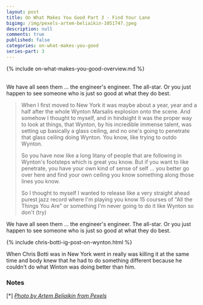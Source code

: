 ```yaml
---
layout: post
title: On What Makes You Good Part 3 - Find Your Lane
bigimg: /img/pexels-artem-beliaikin-1051747.jpeg
description: null
comments: true
published: false
categories: on-what-makes-you-good
series-part: 3
---
```


{% include on-what-makes-you-good-overview.md %}   
<br/>

We have all seen them ... the engineer's engineer.  The all-star.  Or you just happen to see someone who is just so good at what they do best.


> When I first moved to New York it was maybe about a year, year and a half after the whole Wynton Marsalis explosion onto the scene.  And somehow I thought to myself, and in hindsight it was the proper way to look at things, that Wynton, by his incredible immense talent, was setting up basically a glass ceiling, and no one's going to penetrate that glass ceiling doing Wynton.  You know, like trying to outdo Wynton.   
>
> So you have now like a long litany of people that are following in Wynton's footsteps which is great you know.  But if you want to like penetrate, you have your own kind of sense of self ... you better go over here and find your own ceiling you know something along those lines you know.  
> 
> So I thought to myself I wanted to release like a very straight ahead purest jazz record where I'm playing you know 15 courses of "All the Things You Are" or something I'm never going to do it like Wynton so don't (try)


We have all seen them ... the engineer's engineer.  The all-star.  Or you just happen to see someone who is just so good at what they do best.







{% include chris-botti-ig-post-on-wynton.html %}


When Chris Botti was in New York went in really was killing it at the same time and body knew that he had to do something different because he couldn't do what Winton was doing better than him.


### Notes
[<a name="series-photo">\*</a>] [*Photo by Artem Beliaikin from Pexels*][series-photo]


[series-photo]: https://www.pexels.com/photo/come-in-we-re-awesome-sign-1051747
